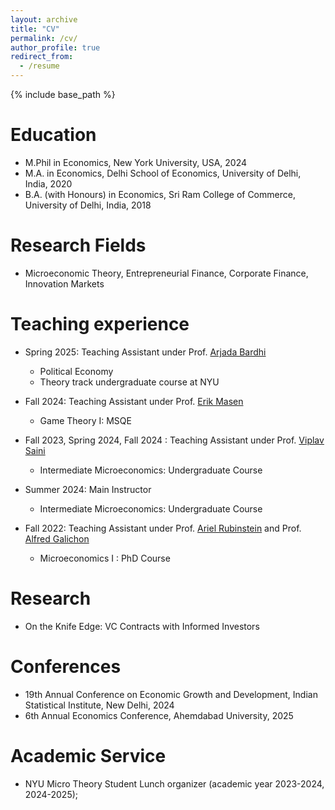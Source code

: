 ```yaml
---
layout: archive
title: "CV"
permalink: /cv/
author_profile: true
redirect_from:
  - /resume
---
```


{% include base_path %}

Education
======
* M.Phil in Economics, New York University, USA, 2024
* M.A. in Economics, Delhi School of Economics, University of Delhi, India, 2020
* B.A. (with Honours) in Economics, Sri Ram College of Commerce, University of Delhi, India, 2018

Research Fields
======
* Microeconomic Theory, Entrepreneurial Finance, Corporate Finance, Innovation Markets
  
Teaching experience
======
* Spring 2025: Teaching Assistant under Prof. [Arjada Bardhi](https://www.arjadabardhi.com/)
  * Political Economy
  * Theory track undergraduate course at NYU
  

* Fall 2024: Teaching Assistant under Prof. [Erik Masen](https://www.erikrmadsen.com/)
  * Game Theory I: MSQE

* Fall 2023, Spring 2024, Fall 2024 : Teaching Assistant under Prof. [Viplav Saini](https://sites.google.com/view/viplav-saini/)
  * Intermediate Microeconomics: Undergraduate Course
    
* Summer 2024: Main Instructor
  * Intermediate Microeconomics: Undergraduate Course

* Fall 2022: Teaching Assistant under Prof. [Ariel Rubinstein](https://arielrubinstein.tau.ac.il/) and Prof. [Alfred Galichon](https://alfredgalichon.com/)
   * Microeconomics I : PhD Course

  
Research
======
* On the Knife Edge: VC Contracts with Informed Investors


Conferences
======
* 19th Annual Conference on Economic Growth and Development, Indian Statistical Institute, New Delhi, 2024
* 6th Annual Economics Conference, Ahemdabad University, 2025
  
Academic Service
======
* NYU Micro Theory Student Lunch organizer (academic year
2023-2024, 2024-2025);
